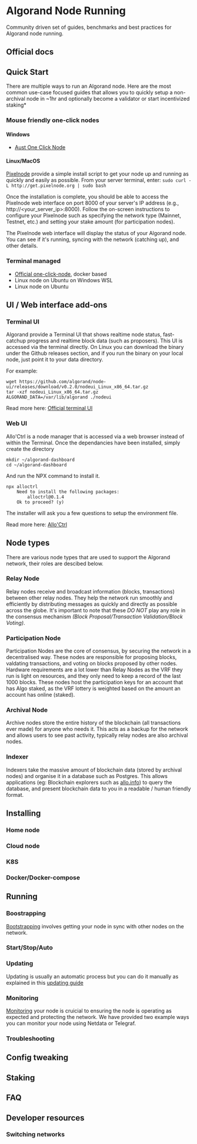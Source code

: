 # Algorand Node Running

Community driven set of guides, benchmarks and best practices for Algorand node running.

## Official docs

## Quick Start

There are multiple ways to run an Algorand node. Here are the most common use-case focused guides that allows you to quickly setup a non-archival node in ~1hr and optionally become a validator or start incentivized staking*

<!-- TODO
proper guides instead of external links
 -->
### Mouse friendly one-click nodes

#### Windows
* [Aust One Click Node](https://github.com/AustP/austs-one-click-node)

#### Linux/MacOS

[Pixelnode](https://www.pixelnode.org) provide a simple install script to get your node up and running as quickly and easily as possible.
From your server terminal, enter:
```sudo curl -L http://get.pixelnode.org | sudo bash```

Once the installation is complete, you should be able to access the Pixelnode web interface on port 8000 of your server's IP address (e.g., http://<your_server_ip>:8000).
Follow the on-screen instructions to configure your Pixelnode such as specifying the network type (Mainnet, Testnet, etc.) and setting your stake amount (for participation nodes).

The Pixelnode web interface will display the status of your Algorand node. You can see if it's running, syncing with the network (catching up), and other details.

### Terminal managed

* [Official one-click-node](https://github.com/algorandfoundation/algorun), docker based
* Linux node on Ubuntu on Windows WSL
* Linux node on Ubuntu

## UI / Web interface add-ons

### Terminal UI

Algorand provide a Terminal UI that shows realtime node status, fast-catchup progress and realtime block data (such as proposers).
This UI is accessed via the terminal directly.
On Linux you can download the binary under the Github releases section, and if you run the binary on your local node, just point it to your data directory.

For example:
```
wget https://github.com/algorand/node-ui/releases/download/v0.2.0/nodeui_Linux_x86_64.tar.gz
tar -xzf nodeui_Linux_x86_64.tar.gz
ALGORAND_DATA=/var/lib/algorand ./nodeui
```
Read more here: [Official terminal UI](https://github.com/algorand/node-ui)

### Web UI

Allo'Ctrl is a node manager that is accessed via a web browser instead of within the Terminal.
Once the dependancies have been installed, simply create the directory
```
mkdir ~/algorand-dashboard
cd ~/algorand-dashboard
```
And run the NPX command to install it.
```
npx alloctrl
    Need to install the following packages:
        alloctrl@0.1.4
    Ok to proceed? (y) 
```
The installer will ask you a few questions to setup the environment file.

Read more here: [Allo'Ctrl](https://github.com/AlgoNode/alloctrl)

## Node types

There are various node types that are used to support the Algorand network, their roles are descibed below.

### Relay Node

Relay nodes receive and broadcast information (blocks, transactions) between other relay nodes.
They help the network run smoothly and efficiently by distributing messages as quickly and directly as possible across the globe.
It's important to note that these *DO NOT* play any role in the consensus mechanism _(Block Proposal/Transaction Validation/Block Voting)_.

### Participation Node

Participation Nodes are the core of consensus, by securing the network in a decentralised way.
These nodes are responsible for proposing blocks, valdating transactions, and voting on blocks proposed by other nodes.
Hardware requirements are a lot lower than Relay Nodes as the VRF they run is light on resources, and they only need to keep a record of the last 1000 blocks.
These nodes host the participation keys for an account that has Algo staked, as the VRF lottery is weighted based on the amount an account has online (staked).

### Archival Node

Archive nodes store the entire history of the blockchain (all transactions ever made) for anyone who needs it.
This acts as a backup for the network and allows users to see past activity, typically relay nodes are also archival nodes.

### Indexer

Indexers take the massive amount of blockchain data (stored by archival nodes) and organise it in a database such as Postgres.
This allows applications (eg: Blockchain explorers such as [allo.info](https://allo.info)) to query the database, and present blockchain data to you in a readable / human friendly format.

## Installing

### Home node

### Cloud node

### K8S

### Docker/Docker-compose

## Running

### Boostrapping

[Bootstrapping](running/boostrapping.md) involves getting your node in sync with other nodes on the network.

### Start/Stop/Auto



### Updating

Updating is usually an automatic process but you can do it manually as explained in this [updating guide](/running/updating.md)

### Monitoring

[Monitoring](monitoring/monitoring.md) your node is cruicial to ensuring the node is operating as expected and protecting the network.
We have provided two example ways you can monitor your node using Netdata or Telegraf. 

### Troubleshooting

## Config tweaking

## Staking

## FAQ

## Developer resources

### Switching networks
